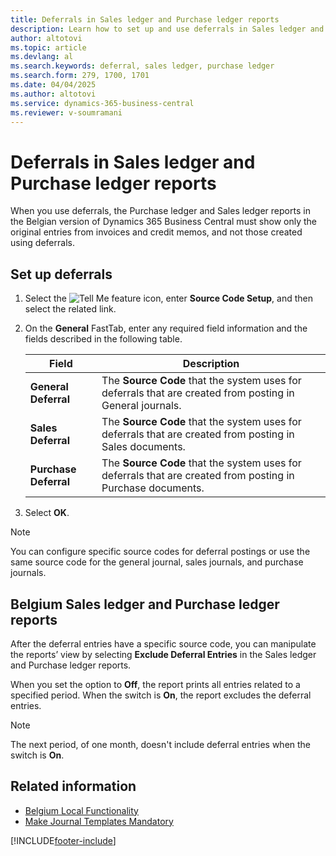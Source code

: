 ```yaml
---
title: Deferrals in Sales ledger and Purchase ledger reports
description: Learn how to set up and use deferrals in Sales ledger and Purchase ledger reports in the Belgian version of Business Central.
author: altotovi
ms.topic: article
ms.devlang: al
ms.search.keywords: deferral, sales ledger, purchase ledger
ms.search.form: 279, 1700, 1701
ms.date: 04/04/2025
ms.author: altotovi
ms.service: dynamics-365-business-central
ms.reviewer: v-soumramani
---
```


# Deferrals in Sales ledger and Purchase ledger reports

When you use deferrals, the Purchase ledger and Sales ledger reports in the Belgian version of Dynamics 365 Business Central must show only the original entries from invoices and credit memos, and not those created using deferrals.

## Set up deferrals

1. Select the ![Tell Me feature](../../media/ui-search/search_small.png "Tell me what you want to do") icon, enter **Source Code Setup**, and then select the related link.  
1. On the **General** FastTab, enter any required field information and the fields described in the following table.  

   |      Field   |         Description        |
   |--------------|----------------------------|
   | **General Deferral** | The **Source Code** that the system uses for deferrals that are created from posting in General journals. |
   | **Sales Deferral** | The **Source Code** that the system uses for deferrals that are created from posting in Sales documents. |
   | **Purchase Deferral** | The **Source Code** that the system uses for deferrals that are created from posting in Purchase documents. |

1. Select **OK**.

> [!NOTE]
> You can configure specific source codes for deferral postings or use the same source code for the general journal, sales journals, and purchase journals.  

## Belgium Sales ledger and Purchase ledger reports

After the deferral entries have a specific source code, you can manipulate the reports’ view by selecting **Exclude Deferral Entries** in the Sales ledger and Purchase ledger reports.

When you set the option to **Off**, the report prints all entries related to a specified period. When the switch is **On**, the report excludes the deferral entries.  

> [!NOTE]
> The next period, of one month, doesn't include deferral entries when the switch is **On**.

## Related information

- [Belgium Local Functionality](belgium-local-functionality.md)
- [Make Journal Templates Mandatory](specify-journal-template-mandatory.md)  

[!INCLUDE[footer-include](../../includes/footer-banner.md)]
